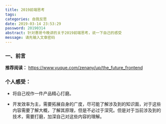 ```yaml
---
title: 2019前端思考
tags:
categories: 自我反思
date: 2019-03-14 23:53:29
password: 20190314
abstract: 针对惠哥今晚讲的关于2019前端思考，说一下自己的感受
message: 请先输入文章密码
---
```


### 一、前言

**推荐阅读：**
https://www.yuque.com/zenany/up/the_future_frontend


### 个人感受：

- 将自己视作一件产品精心打磨。

- 开发效率为主，需要拓展自身的广度，尽可能了解涉及到的知识面，对于这些内容需要了解大概，了解其原理，但是不必过于深究。但是对于当前涉及到的技术，需要打磨，加深自己对这些内容的理解。
